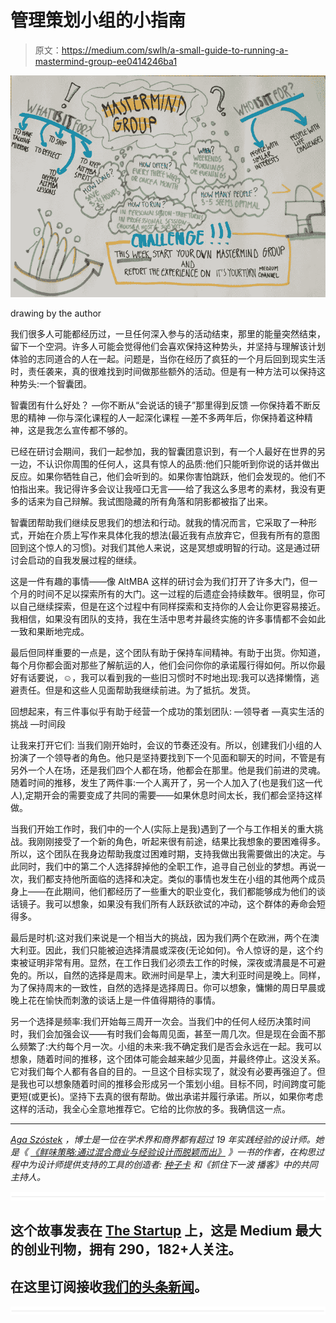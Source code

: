 # 管理策划小组的小指南

> 原文：<https://medium.com/swlh/a-small-guide-to-running-a-mastermind-group-ee0414246ba1>

![](img/461c3b76e01f45a3fd9933f9d6828721.png)

drawing by the author

我们很多人可能都经历过，一旦任何深入参与的活动结束，那里的能量突然结束，留下一个空洞。许多人可能会觉得他们会喜欢保持这种势头，并坚持与理解该计划体验的志同道合的人在一起。问题是，当你在经历了疯狂的一个月后回到现实生活时，责任袭来，真的很难找到时间做那些额外的活动。但是有一种方法可以保持这种势头:一个智囊团。

智囊团有什么好处？
—你不断从“会说话的镜子”那里得到反馈
—你保持着不断反思的精神
—你与深化课程的人一起深化课程
—差不多两年后，你保持着这种精神，这是我怎么宣传都不够的。

已经在研讨会期间，我们一起参加，我的智囊团意识到，有一个人最好在世界的另一边，不认识你周围的任何人，这具有惊人的品质:他们只能听到你说的话并做出反应。如果你牺牲自己，他们会听到的。如果你害怕跳跃，他们会发现的。他们不怕指出来。我记得许多会议让我哑口无言——给了我这么多思考的素材，我没有更多的话来为自己辩解。我试图隐藏的所有角落和阴影都被指了出来。

智囊团帮助我们继续反思我们的想法和行动。就我的情况而言，它采取了一种形式，开始在介质上写作来具体化我的想法(最近我有点放弃它，但我有所有的意图回到这个惊人的习惯)。对我们其他人来说，这是冥想或明智的行动。这是通过研讨会启动的自我发展过程的继续。

这是一件有趣的事情——像 AltMBA 这样的研讨会为我们打开了许多大门，但一个月的时间不足以探索所有的大门。这一过程的后遗症会持续数年。很明显，你可以自己继续探索，但是在这个过程中有同样探索和支持你的人会让你更容易接近。我相信，如果没有团队的支持，我在生活中思考并最终实施的许多事情都不会如此一致和果断地完成。

最后但同样重要的一点是，这个团队有助于保持车间精神。有助于出货。你知道，每个月你都会面对那些了解航运的人，他们会问你你的承诺履行得如何。所以你最好有话要说，☺，我可以看到我的一些旧习惯时不时地出现:我可以选择懒惰，逃避责任。但是和这些人见面帮助我继续前进。为了抵抗。发货。

回想起来，有三件事似乎有助于经营一个成功的策划团队:
—领导者
—真实生活的挑战
—时间段

让我来打开它们:
当我们刚开始时，会议的节奏还没有。所以，创建我们小组的人扮演了一个领导者的角色。他只是坚持要找到下一个见面和聊天的时间，不管是有另外一个人在场，还是我们四个人都在场，他都会在那里。他是我们前进的灵魂。随着时间的推移，发生了两件事:一个人离开了，另一个人加入了(也是我们这一代人),定期开会的需要变成了共同的需要——如果休息时间太长，我们都会坚持这样做。

当我们开始工作时，我们中的一个人(实际上是我)遇到了一个与工作相关的重大挑战。我刚刚接受了一个新的角色，听起来很有前途，结果比我想象的要困难得多。所以，这个团队在我身边帮助我度过困难时期，支持我做出我需要做出的决定。与此同时，我们中的第二个人选择辞掉他的全职工作，追寻自己创业的梦想。再说一次，我们都支持他所面临的选择和决定。类似的事情也发生在小组的其他两个成员身上——在此期间，他们都经历了一些重大的职业变化，我们都能够成为他们的谈话镜子。我可以想象，如果没有我们所有人跃跃欲试的冲动，这个群体的寿命会短得多。

最后是时机:这对我们来说是一个相当大的挑战，因为我们两个在欧洲，两个在澳大利亚。因此，我们只能被迫选择清晨或深夜(无论如何)。令人惊讶的是，这个约束被证明非常有用。显然，在工作日我们必须去工作的时候，深夜或清晨是不可避免的。所以，自然的选择是周末。欧洲时间是早上，澳大利亚时间是晚上。同样，为了保持周末的一致性，自然的选择是选择周日。你可以想象，慵懒的周日早晨或晚上花在愉快而刺激的谈话上是一件值得期待的事情。

另一个选择是频率:我们开始每三周开一次会。当我们中的任何人经历决策时间时，我们会加强会议——有时我们会每周见面，甚至一周几次。但是现在会面不那么频繁了:大约每个月一次。小组的未来:我不确定我们是否会永远在一起。我可以想象，随着时间的推移，这个团体可能会越来越少见面，并最终停止。这没关系。它对我们每个人都有各自的目的。一旦这个目标实现了，就没有必要再强迫了。但是我也可以想象随着时间的推移会形成另一个策划小组。目标不同，时间跨度可能更短(或更长)。坚持下去真的很有帮助。做出承诺并履行承诺。所以，如果你考虑这样的活动，我全心全意地推荐它。它给的比你放的多。我确信这一点。

_________________________________________________________

[*Aga Szóstek*](https://www.linkedin.com/in/agnieszka-sz%C3%B3stek-5aa2321/?originalSubdomain=pl) *，博士是一位在学术界和商界都有超过 19 年实践经验的设计师。她是《* [*《鲜味策略:通过混合商业与经验设计而脱颖而出》*](https://www.bispublishers.com/the-umami-strategy.html) *》一书的作者，在构思过程中为设计师提供支持的工具的创造者:* [*种子卡*](http://www.seed-cards.com/) *和《抓住下一波* *播客》中的共同主持人。*

![](img/731acf26f5d44fdc58d99a6388fe935d.png)

## 这个故事发表在 [The Startup](https://medium.com/swlh) 上，这是 Medium 最大的创业刊物，拥有 290，182+人关注。

## 在这里订阅接收[我们的头条新闻](http://growthsupply.com/the-startup-newsletter/)。

![](img/731acf26f5d44fdc58d99a6388fe935d.png)